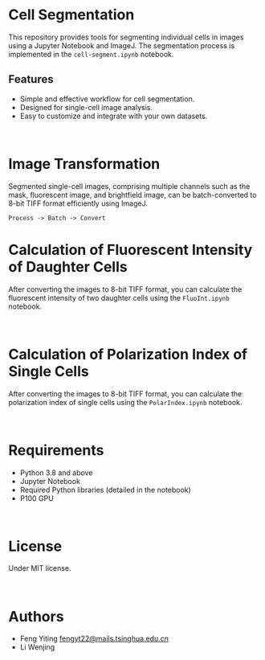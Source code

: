 # Cell Segmentation

This repository provides tools for segmenting individual cells in images using a Jupyter Notebook and ImageJ. The segmentation process is implemented in the `cell-segment.ipynb` notebook.

## Features
- Simple and effective workflow for cell segmentation.
- Designed for single-cell image analysis.
- Easy to customize and integrate with your own datasets.

<br>

# Image Transformation
Segmented single-cell images, comprising multiple channels such as the mask, fluorescent image, and brightfield image, can be batch-converted to 8-bit TIFF format efficiently using ImageJ.
   
    Process -> Batch -> Convert


# Calculation of Fluorescent Intensity of Daughter Cells
After converting the images to 8-bit TIFF format, you can calculate the fluorescent intensity of two daughter cells using the `FluoInt.ipynb` notebook.

<br>

# Calculation of Polarization Index of Single Cells
After converting the images to 8-bit TIFF format, you can calculate the polarization index of single cells using the `PolarIndex.ipynb` notebook.

<br>

# Requirements
- Python 3.8 and above
- Jupyter Notebook
- Required Python libraries (detailed in the notebook)
- P100 GPU

<br>

# License
Under MIT license. 

<br>

# Authors
- Feng Yiting fengyt22@mails.tsinghua.edu.cn
- Li Wenjing 

